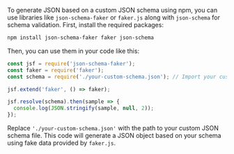 To generate JSON based on a custom JSON schema using npm, you can use libraries like `json-schema-faker` or `faker.js` along with `json-schema` for schema validation. First, install the required packages:

```bash
npm install json-schema-faker faker json-schema
```

Then, you can use them in your code like this:

```javascript
const jsf = require('json-schema-faker');
const faker = require('faker');
const schema = require('./your-custom-schema.json'); // Import your custom JSON schema

jsf.extend('faker', () => faker);

jsf.resolve(schema).then(sample => {
  console.log(JSON.stringify(sample, null, 2));
});
```

Replace `'./your-custom-schema.json'` with the path to your custom JSON schema file. This code will generate a JSON object based on your schema using fake data provided by `faker.js`.
